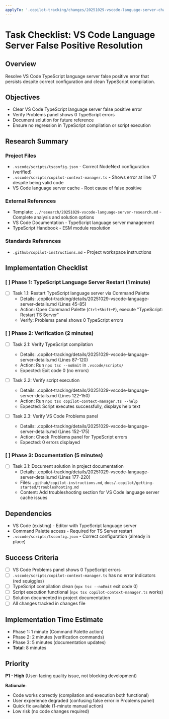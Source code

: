 ```yaml
---
applyTo: '.copilot-tracking/changes/20251029-vscode-language-server-changes.md'
---
```


<!-- markdownlint-disable-file -->

# Task Checklist: VS Code Language Server False Positive Resolution

## Overview

Resolve VS Code TypeScript language server false positive error that persists despite correct configuration and clean TypeScript compilation.

## Objectives

- Clear VS Code TypeScript language server false positive error
- Verify Problems panel shows 0 TypeScript errors
- Document solution for future reference
- Ensure no regression in TypeScript compilation or script execution

## Research Summary

### Project Files

- `.vscode/scripts/tsconfig.json` - Correct NodeNext configuration (verified)
- `.vscode/scripts/copilot-context-manager.ts` - Shows error at line 17 despite being valid code
- VS Code language server cache - Root cause of false positive

### External References

- Template: `../research/20251029-vscode-language-server-research.md` - Complete analysis and solution options
- VS Code Documentation - TypeScript language server management
- TypeScript Handbook - ESM module resolution

### Standards References

- `.github/copilot-instructions.md` - Project workspace instructions

## Implementation Checklist

### [ ] Phase 1: TypeScript Language Server Restart (1 minute)

- [ ] Task 1.1: Restart TypeScript language server via Command Palette
  - Details: .copilot-tracking/details/20251029-vscode-language-server-details.md (Lines 45-85)
  - Action: Open Command Palette (`Ctrl+Shift+P`), execute "TypeScript: Restart TS Server"
  - Verify: Problems panel shows 0 TypeScript errors

### [ ] Phase 2: Verification (2 minutes)

- [ ] Task 2.1: Verify TypeScript compilation
  - Details: .copilot-tracking/details/20251029-vscode-language-server-details.md (Lines 87-120)
  - Action: Run `npx tsc --noEmit` in `.vscode/scripts/`
  - Expected: Exit code 0 (no errors)

- [ ] Task 2.2: Verify script execution
  - Details: .copilot-tracking/details/20251029-vscode-language-server-details.md (Lines 122-150)
  - Action: Run `npx tsx copilot-context-manager.ts --help`
  - Expected: Script executes successfully, displays help text

- [ ] Task 2.3: Verify VS Code Problems panel
  - Details: .copilot-tracking/details/20251029-vscode-language-server-details.md (Lines 152-175)
  - Action: Check Problems panel for TypeScript errors
  - Expected: 0 errors displayed

### [ ] Phase 3: Documentation (5 minutes)

- [ ] Task 3.1: Document solution in project documentation
  - Details: .copilot-tracking/details/20251029-vscode-language-server-details.md (Lines 177-220)
  - Files: `.github/copilot-instructions.md`, `docs/.copilot/getting-started/troubleshooting.md`
  - Content: Add troubleshooting section for VS Code language server cache issues

## Dependencies

- VS Code (existing) - Editor with TypeScript language server
- Command Palette access - Required for TS Server restart
- `.vscode/scripts/tsconfig.json` - Correct configuration (already in place)

## Success Criteria

- [ ] VS Code Problems panel shows 0 TypeScript errors
- [ ] `.vscode/scripts/copilot-context-manager.ts` has no error indicators (red squiggles)
- [ ] TypeScript compilation clean (`npx tsc --noEmit` exit code 0)
- [ ] Script execution functional (`npx tsx copilot-context-manager.ts` works)
- [ ] Solution documented in project documentation
- [ ] All changes tracked in changes file

## Implementation Time Estimate

- Phase 1: 1 minute (Command Palette action)
- Phase 2: 2 minutes (verification commands)
- Phase 3: 5 minutes (documentation updates)
- **Total**: 8 minutes

## Priority

**P1 - High** (User-facing quality issue, not blocking development)

**Rationale**:
- Code works correctly (compilation and execution both functional)
- User experience degraded (confusing false error in Problems panel)
- Quick fix available (1-minute manual action)
- Low risk (no code changes required)
